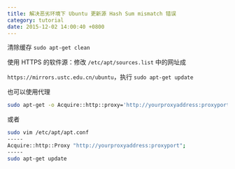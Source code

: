 ```yaml
---
title: 解决恶劣环境下 Ubuntu 更新源 Hash Sum mismatch 错误
category: tutorial
date: 2015-12-02 14:00:40 +0800
---
```


清除缓存 `sudo apt-get clean`

使用 HTTPS 的软件源：修改 `/etc/apt/sources.list` 中的网址成

`https://mirrors.ustc.edu.cn/ubuntu`，执行 `sudo apt-get update`

也可以使用代理

```bash
sudo apt-get -o Acquire::http::proxy='http://yourproxyaddress:proxyport/' update
```

或者

```bash
sudo vim /etc/apt/apt.conf
-----
Acquire::http::Proxy "http://yourproxyaddress:proxyport";
-----
sudo apt-get update
```
